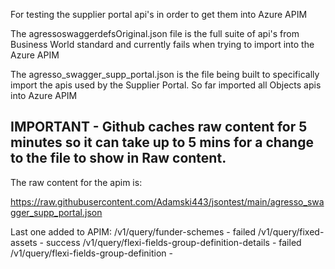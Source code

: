 For testing the supplier portal api's in order to get them into Azure APIM

The agressoswaggerdefsOriginal.json file is the full suite of api's from Business World standard and currently fails when trying to import into the Azure APIM

The agresso_swagger_supp_portal.json is the file being built to specifically import the apis used by the Supplier Portal.
So far imported all Objects apis into Azure APIM

## IMPORTANT - Github caches raw content for 5 minutes so it can take up to 5 mins for a change to the file to show in Raw content.

The raw content for the apim is:

https://raw.githubusercontent.com/Adamski443/jsontest/main/agresso_swagger_supp_portal.json

Last one added to APIM:
/v1/query/funder-schemes - failed
/v1/query/fixed-assets - success
/v1/query/flexi-fields-group-definition-details - failed
/v1/query/flexi-fields-group-definition -

